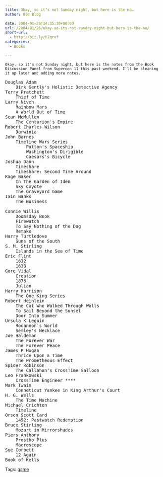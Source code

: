 ```yaml
---
title: Okay, so it’s not Sunday night, but here is the no…
author: Old Blog

date: 2004-01-26T14:35:30+00:00
url: /2004/01/26/okay-so-its-not-sunday-night-but-here-is-the-no/
short-url:
  - http://bit.ly/h7qrvf
categories:
  - Books

---
```

<div class='microid-http+http:sha1:861c6a6525d55370040ef11cd0587af0819daaee'>
  
    Okay, so it's not Sunday night, but here is the notes from the Book Discussion Panel from Supercon 11 this past weekend. I'll be cleaning it up later and adding more notes.
  
  
  <pre>Douglas Adam
	Dirk Gently's Holistic Detective Agency
Terry Pratchett
	Thief of Time
Larry Niven
	Rainbow Mars
	A World Out of Time
Sean McMullen
	The Centurion's Empire
Robert Charles Wilson
	Darwinia
John Barnes
	Timeline Wars Series
		Patton's Spaceship
		Washington's Dirigible
		Caesars's Bicycle
Joshua Dann
	Timeshare
	Timeshare: Second Time Around
Kage Baker
	In The Garden of Iden
	Sky Coyote
	The Graveyard Game
Iain Banks
	The Business

Connie Willis
	Doomsday Book
	Firewatch
	To Say Nothing of the Dog
	Remake
Harry Turtledove
	Guns of the South
S. M. Stirling
	Islands in the Sea of Time
Eric Flint
	1632
	1633
Gore Vidal
	Creation
	1876
	Julian
Harry Harrison
	The One King Series
Robert Heinlein
	The Cat Who Walked Through Walls
	To Sail Beyond the Sunset
	Door Into Summer
Ursula K Leguin
	Rocannon's World
	Semley's Necklace
Joe Haldeman
	The Forever War
	The Forever Peace
James P Hogan
	Thrice Upon a Time
	The Prometheous Effect
Spider Robinson
	The Callahan's CrossTime Salloon
Leo Frankowski
	CrossTime Engineer ****
Mark Twain
	Conneticut Yankee in King Arthur's Court
H. G. Wells
	The Time Machine
Michael Crichton
	Timeline
Orson Scott Card
	1492: Pastwatch Redemption
Bruce Stirling
	Mozart in Mirrorshades
Piers Anthony
	Prostho Plus
	Macroscope
Sue Corbett
	12 Again
Book of Kells</pre>
</div>

<div class="st-post-tags">
  Tags: <a href="http://www.cavort.org/tag/game/" title="game" rel="tag">game</a><br />
</div>